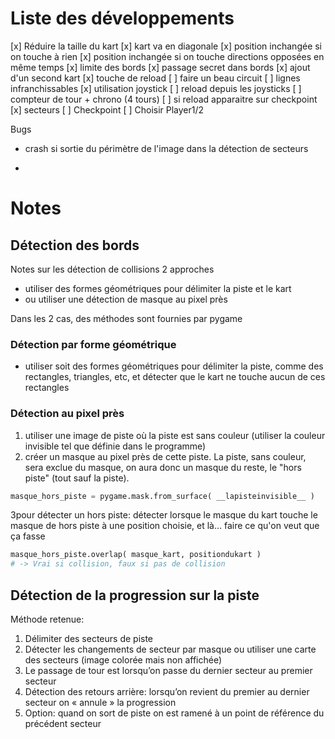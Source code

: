 # Liste des développements
[x] Réduire la taille du kart
[x] kart va en diagonale
[x] position inchangée si on touche à rien
[x] position inchangée si on touche directions opposées en même temps
[x] limite des bords
[x] passage secret dans bords
[x] ajout d'un second kart
[x] touche de reload
[ ] faire un beau circuit
[ ] lignes infranchissables
[x] utilisation joystick
[ ] reload depuis les joysticks
[ ] compteur de tour + chrono (4 tours)
[ ] si reload apparaitre sur checkpoint
[x] secteurs
[ ] Checkpoint
[ ] Choisir Player1/2

Bugs
- crash si sortie du périmètre de l'image dans la détection de secteurs
*
# Notes #
## Détection des bords
Notes sur les détection de collisions
2 approches
- utiliser des formes géométriques pour délimiter la piste et le kart
- ou utiliser une détection de masque au pixel près

Dans les 2 cas, des méthodes sont fournies par pygame
 
### Détection par forme géométrique 
- utiliser soit des formes géométriques pour délimiter la piste, comme des rectangles, triangles, etc, et détecter que le kart ne touche aucun de ces rectangles


### Détection au pixel près
1. utiliser une image de piste où la piste est sans couleur (utiliser la couleur invisible tel que définie dans le programme)
2. créer un masque au pixel près de cette piste. La piste, sans couleur, sera exclue du masque, on aura donc un masque du reste, le "hors piste" (tout sauf la piste).
```python
masque_hors_piste = pygame.mask.from_surface( __lapisteinvisible__ )
```
3pour détecter un hors piste: détecter lorsque le masque du kart touche le masque de hors piste à une position choisie, et là... faire ce qu'on veut que ça fasse
```python
masque_hors_piste.overlap( masque_kart, positiondukart )
# -> Vrai si collision, faux si pas de collision
```

## Détection de la progression sur la piste

Méthode retenue: 
1. Délimiter des secteurs de piste
2. Détecter les changements de secteur par masque ou utiliser une carte des secteurs (image colorée mais non affichée)
3. Le passage de tour est lorsqu’on passe du dernier secteur au premier secteur
4. Détection des retours arrière: lorsqu’on revient du premier au dernier secteur on « annule » la progression
5. Option: quand on sort de piste on est ramené à un point de référence du précédent secteur 